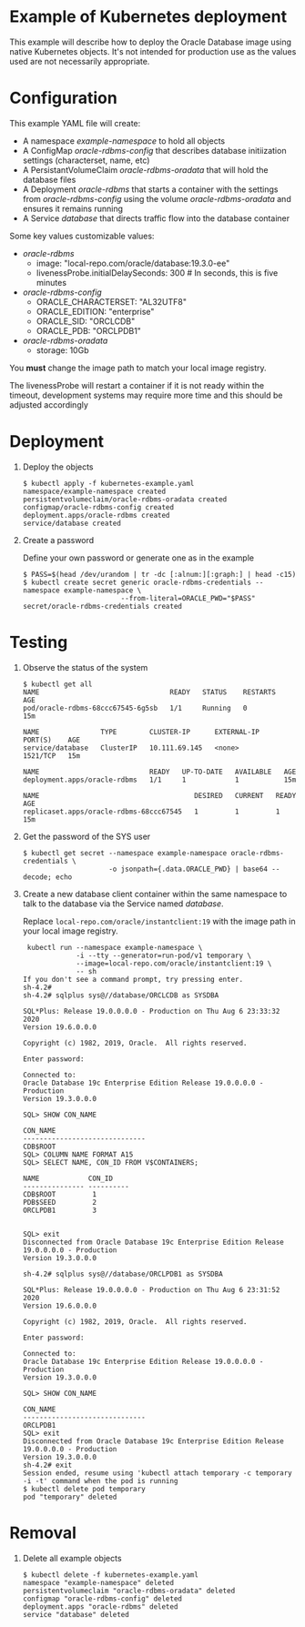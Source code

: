 Example of Kubernetes deployment
===========================================================

This example will describe how to deploy the Oracle Database image using native Kubernetes objects. 
It's not intended for production use as the values used are not necessarily appropriate. 

# Configuration
This example YAML file will create:
* A namespace _example-namespace_ to hold all objects
* A ConfigMap _oracle-rdbms-config_ that describes database initiization settings (characterset, name, etc)
* A PersistantVolumeClaim _oracle-rdbms-oradata_ that will hold the database files
* A Deployment _oracle-rdbms_ that starts a container with the settings from _oracle-rdbms-config_ using the 
    volume _oracle-rdbms-oradata_ and ensures it remains running
* A Service _database_ that directs traffic flow into the database container

Some key values customizable values:
* _oracle-rdbms_
  * image: "local-repo.com/oracle/database:19.3.0-ee"
  * livenessProbe.initialDelaySeconds: 300        # In seconds, this is five minutes
* _oracle-rdbms-config_
  * ORACLE_CHARACTERSET: "AL32UTF8"
  * ORACLE_EDITION: "enterprise"
  * ORACLE_SID: "ORCLCDB"
  * ORACLE_PDB: "ORCLPDB1"
* _oracle-rdbms-oradata_
  * storage: 10Gb

You **must** change the image path to match your local image registry. 

The livenessProbe will restart a container if it is not ready within the timeout, development systems may 
    require more time and this should be adjusted accordingly

# Deployment

1. Deploy the objects
    ```
    $ kubectl apply -f kubernetes-example.yaml
    namespace/example-namespace created
    persistentvolumeclaim/oracle-rdbms-oradata created
    configmap/oracle-rdbms-config created
    deployment.apps/oracle-rdbms created
    service/database created   
    ```

1. Create a password

   Define your own password or generate one as in the example
    ```
    $ PASS=$(head /dev/urandom | tr -dc [:alnum:][:graph:] | head -c15) 
    $ kubectl create secret generic oracle-rdbms-credentials --namespace example-namespace \
                            --from-literal=ORACLE_PWD="$PASS" 
    secret/oracle-rdbms-credentials created
    ```

# Testing

1. Observe the status of the system

    ```
    $ kubectl get all
    NAME                                READY   STATUS    RESTARTS   AGE
    pod/oracle-rdbms-68ccc67545-6g5sb   1/1     Running   0          15m
    
    NAME               TYPE        CLUSTER-IP      EXTERNAL-IP   PORT(S)    AGE
    service/database   ClusterIP   10.111.69.145   <none>        1521/TCP   15m
    
    NAME                           READY   UP-TO-DATE   AVAILABLE   AGE
    deployment.apps/oracle-rdbms   1/1     1            1           15m
    
    NAME                                      DESIRED   CURRENT   READY   AGE
    replicaset.apps/oracle-rdbms-68ccc67545   1         1         1       15m
    ```
1. Get the password of the SYS user
    ```aidl
    $ kubectl get secret --namespace example-namespace oracle-rdbms-credentials \
                         -o jsonpath={.data.ORACLE_PWD} | base64 --decode; echo
    ```

1. Create a new database client container within the same namespace to talk to the database 
    via the Service named _database_.

    Replace `local-repo.com/oracle/instantclient:19` with the image path in your local image registry.

    ```
     kubectl run --namespace example-namespace \
                 -i --tty --generator=run-pod/v1 temporary \
                 --image=local-repo.com/oracle/instantclient:19 \
                 -- sh
    If you don't see a command prompt, try pressing enter.
    sh-4.2# 
    sh-4.2# sqlplus sys@//database/ORCLCDB as SYSDBA
    
    SQL*Plus: Release 19.0.0.0.0 - Production on Thu Aug 6 23:33:32 2020
    Version 19.6.0.0.0
    
    Copyright (c) 1982, 2019, Oracle.  All rights reserved.
    
    Enter password: 
    
    Connected to:
    Oracle Database 19c Enterprise Edition Release 19.0.0.0.0 - Production
    Version 19.3.0.0.0
    
    SQL> SHOW CON_NAME
    
    CON_NAME
    ------------------------------
    CDB$ROOT
    SQL> COLUMN NAME FORMAT A15
    SQL> SELECT NAME, CON_ID FROM V$CONTAINERS;
    
    NAME		    CON_ID
    --------------- ----------
    CDB$ROOT		 1
    PDB$SEED		 2
    ORCLPDB1		 3

    
    SQL> exit
    Disconnected from Oracle Database 19c Enterprise Edition Release 19.0.0.0.0 - Production
    Version 19.3.0.0.0
    
    sh-4.2# sqlplus sys@//database/ORCLPDB1 as SYSDBA
    
    SQL*Plus: Release 19.0.0.0.0 - Production on Thu Aug 6 23:31:52 2020
    Version 19.6.0.0.0
    
    Copyright (c) 1982, 2019, Oracle.  All rights reserved.
    
    Enter password: 
    
    Connected to:
    Oracle Database 19c Enterprise Edition Release 19.0.0.0.0 - Production
    Version 19.3.0.0.0
    
    SQL> SHOW CON_NAME
    
    CON_NAME
    ------------------------------
    ORCLPDB1
    SQL> exit
    Disconnected from Oracle Database 19c Enterprise Edition Release 19.0.0.0.0 - Production
    Version 19.3.0.0.0
    sh-4.2# exit
    Session ended, resume using 'kubectl attach temporary -c temporary -i -t' command when the pod is running
    $ kubectl delete pod temporary
    pod "temporary" deleted
    ```
   
# Removal
    
1. Delete all example objects

    ```
    $ kubectl delete -f kubernetes-example.yaml
    namespace "example-namespace" deleted
    persistentvolumeclaim "oracle-rdbms-oradata" deleted
    configmap "oracle-rdbms-config" deleted
    deployment.apps "oracle-rdbms" deleted
    service "database" deleted
    ```   